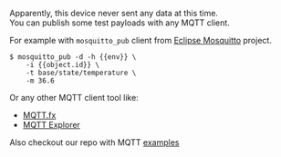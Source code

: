 
Apparently, this device never sent any data at this time. &nbsp;  
You can publish some test payloads with any MQTT client.

For example with `mosquitto_pub` client from [Eclipse Mosquitto](https://mosquitto.org/download/) project.

```console
$ mosquitto_pub -d -h {{env}} \
    -i {{object.id}} \
    -t base/state/temperature \
    -m 36.6
```

Or any other MQTT client tool like:
 - [MQTT.fx](https://mqttfx.jensd.de/)
 - [MQTT Explorer](https://mqtt-explorer.com/)


Also checkout our repo with MQTT [examples](https://github.com/Rightech/ric-examples/tree/master/mqtt#examples)
